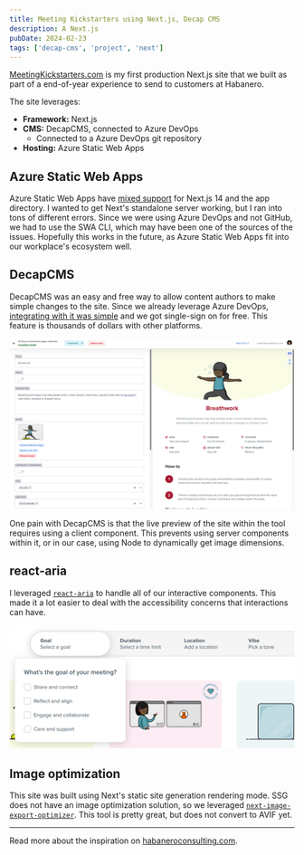 ```yaml
---
title: Meeting Kickstarters using Next.js, Decap CMS
description: A Next.js
pubDate: 2024-02-23
tags: ['decap-cms', 'project', 'next']
---
```


[MeetingKickstarters.com](https://meetingkickstarters.com/) is my first production Next.js site that we built as part of a end-of-year experience to send to customers at Habanero.

The site leverages:

- **Framework:** Next.js
- **CMS:** DecapCMS, connected to Azure DevOps
  - Connected to a Azure DevOps git repository
- **Hosting:** Azure Static Web Apps

## Azure Static Web Apps

Azure Static Web Apps have [mixed support](https://github.com/Azure/static-web-apps/discussions/1428) for Next.js 14 and the app directory. I wanted to get Next's standalone server working, but I ran into tons of different errors. Since we were using Azure DevOps and not GitHub, we had to use the SWA CLI, which may have been one of the sources of the issues. Hopefully this works in the future, as Azure Static Web Apps fit into our workplace's ecosystem well.

## DecapCMS

DecapCMS was an easy and free way to allow content authors to make simple changes to the site. Since we already leverage Azure DevOps, [integrating with it was simple](https://decapcms.org/docs/azure-backend/) and we got single-sign on for free. This feature is thousands of dollars with other platforms.

![Screenshot of DecapCMS with a Meeting Kickstarter page](1.png)

One pain with DecapCMS is that the live preview of the site within the tool requires using a client component. This prevents using server components within it, or in our case, using Node to dynamically get image dimensions.

## react-aria

I leveraged [`react-aria`](https://react-spectrum.adobe.com/react-aria) to handle all of our interactive components. This made it a lot easier to deal with the accessibility concerns that interactions can have.

![Screenshot of Meeting Kickstarters filtering component](2.png)

## Image optimization

This site was built using Next's static site generation rendering mode. SSG does not have an image optimization solution, so we leveraged [`next-image-export-optimizer`](https://github.com/Niels-IO/next-image-export-optimizer). This tool is pretty great, but does not convert to AVIF yet.

---

Read more about the inspiration on [habaneroconsulting.com](https://www.habaneroconsulting.com/stories/insights/2024/habaneros-meeting-kickstarter-toolbox).

